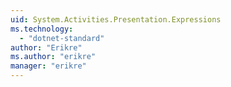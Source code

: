 ```yaml
---
uid: System.Activities.Presentation.Expressions
ms.technology: 
  - "dotnet-standard"
author: "Erikre"
ms.author: "erikre"
manager: "erikre"
---
```

